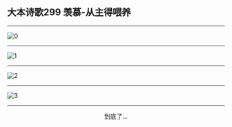 
## 大本诗歌299 羡慕-从主得喂养
        
<div id="aplayer0"></div>

---

<img alt="0" data-original="/data/d0298/0">

---

<img alt="1" data-original="/data/d0298/1">

---

<img alt="2" data-original="/data/d0298/2">

---

<img alt="3" data-original="/data/d0298/3">

---

<p style="text-align: center">到底了...</p>

<script src="/js/dist-view.js"></script>

<script>
MAIN.id = 'd0298';
        
const ap0 = new APlayer({
    container: document.getElementById('aplayer0'),
    volume: 1,
    loop: 'none',
    preload: 'none',
    audio: [{
        name: '大本诗歌299.mp3',
        artist: '大本诗歌',
        url: 'https://res.wx.qq.com/voice/getvoice?mediaid=MzI0NTk3MDM5M18yMjQ3NDkxMjE3',
        cover: '/favicon'
    }]
});
</script>
